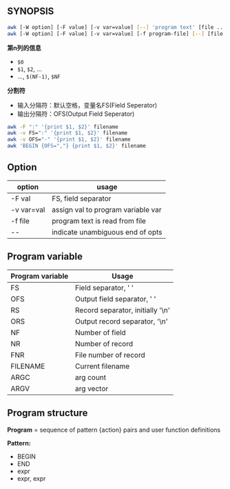 ## SYNOPSIS

```bash
awk [-W option] [-F value] [-v var=value] [--] 'program text' [file ...]
awk [-W option] [-F value] [-v var=value] [-f program-file] [--] [file ...]
```

**第n列的信息**

- `$0`
- `$1`, `$2`, …
- …, `$(NF-1)`, `$NF`

**分割符**

- 输入分隔符：默认空格，变量名FS(Field Seperator)
- 输出分隔符：OFS(Output Field Seperator)

```bash
awk -F ":" '{print $1, $2}' filename
awk -v FS=":" '{print $1, $2}' filename
awk -v OFS="-" '{print $1, $2}' filename
awk 'BEGIN {OFS=","} {print $1, $2}' filename
```

## Option

| option     | usage                              |
| ---------- | ---------------------------------- |
| -F val     | FS, field separator                |
| -v var=val | assign val to program variable var |
| -f file    | program text is read from file     |
| --         | indicate unambiguous end of opts   |

## Program variable

| Program variable | Usage                            |
| ---------------- | -------------------------------- |
| FS               | Field separator, ' '             |
| OFS              | Output field separator, ' '      |
| RS               | Record separator, initially '\n' |
| ORS              | Output record separator, '\n'    |
| NF               | Number of field                  |
| NR               | Number of record                 |
| FNR              | File number of record            |
| FILENAME         | Current filename                 |
| ARGC             | arg count                        |
| ARGV             | arg vector                       |

## Program structure

**Program** = sequence of pattern {action} pairs and user function definitions

**Pattern:**

- BEGIN
- END
- expr
- expr, expr